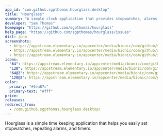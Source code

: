 ```yaml
---
app_id: "com.github.sgpthomas.hourglass.desktop"
title: "Hourglass"
summary: "A simple clock application that provides stopwatches, alarms, and timers."
developer: "Sam Thomas"
homepage: "https://github.com/sgpthomas/hourglass"
help_page: "https://github.com/sgpthomas/hourglass/issues"
dist: juno
screenshots:
  - https://appstream.elementary.io/appcenter/media/bionic/com/github/sgpthomas.hourglass/1801C2BFBD046D2829943C32D765C7B0/screenshots/image-1_orig.png
  - https://appstream.elementary.io/appcenter/media/bionic/com/github/sgpthomas.hourglass/1801C2BFBD046D2829943C32D765C7B0/screenshots/image-2_orig.png
  - https://appstream.elementary.io/appcenter/media/bionic/com/github/sgpthomas.hourglass/1801C2BFBD046D2829943C32D765C7B0/screenshots/image-3_orig.png
icons:
  "64": https://appstream.elementary.io/appcenter/media/bionic/com/github/sgpthomas.hourglass/1801C2BFBD046D2829943C32D765C7B0/icons/64x64/com.github.sgpthomas.hourglass_hourglass.png
  "128": https://appstream.elementary.io/appcenter/media/bionic/com/github/sgpthomas.hourglass/1801C2BFBD046D2829943C32D765C7B0/icons/128x128/com.github.sgpthomas.hourglass_hourglass.png
  "64@2": https://appstream.elementary.io/appcenter/media/bionic/com/github/sgpthomas.hourglass/1801C2BFBD046D2829943C32D765C7B0/icons/64x64@2/com.github.sgpthomas.hourglass_hourglass.png
  "128@2": https://appstream.elementary.io/appcenter/media/bionic/com/github/sgpthomas.hourglass/1801C2BFBD046D2829943C32D765C7B0/icons/128x128@2/com.github.sgpthomas.hourglass_hourglass.png
color:
  primary: "#4ea87c"
  primary-text: "#fff"
price: 
releases:
redirect_from:
  - /com.github.sgpthomas.hourglass.desktop/
---
```

<p>Hourglass is a simple time keeping application that helps you easily set stopwatches, repeating alarms, and timers.</p>
